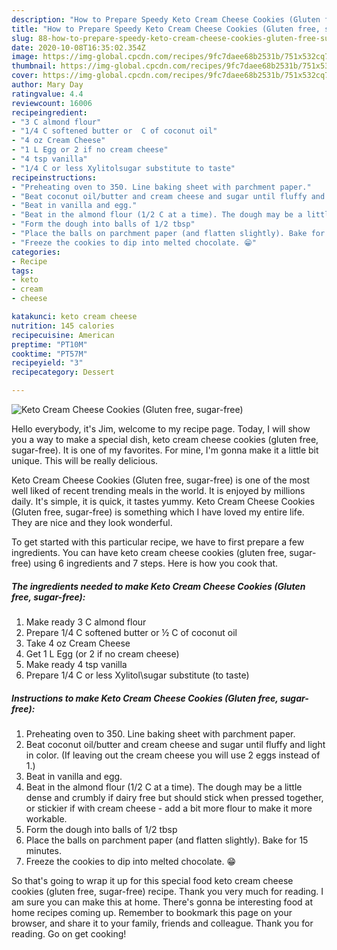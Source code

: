```yaml
---
description: "How to Prepare Speedy Keto Cream Cheese Cookies (Gluten free, sugar-free)"
title: "How to Prepare Speedy Keto Cream Cheese Cookies (Gluten free, sugar-free)"
slug: 88-how-to-prepare-speedy-keto-cream-cheese-cookies-gluten-free-sugar-free
date: 2020-10-08T16:35:02.354Z
image: https://img-global.cpcdn.com/recipes/9fc7daee68b2531b/751x532cq70/keto-cream-cheese-cookies-gluten-free-sugar-free-recipe-main-photo.jpg
thumbnail: https://img-global.cpcdn.com/recipes/9fc7daee68b2531b/751x532cq70/keto-cream-cheese-cookies-gluten-free-sugar-free-recipe-main-photo.jpg
cover: https://img-global.cpcdn.com/recipes/9fc7daee68b2531b/751x532cq70/keto-cream-cheese-cookies-gluten-free-sugar-free-recipe-main-photo.jpg
author: Mary Day
ratingvalue: 4.4
reviewcount: 16006
recipeingredient:
- "3 C almond flour"
- "1/4 C softened butter or  C of coconut oil"
- "4 oz Cream Cheese"
- "1 L Egg or 2 if no cream cheese"
- "4 tsp vanilla"
- "1/4 C or less Xylitolsugar substitute to taste"
recipeinstructions:
- "Preheating oven to 350. Line baking sheet with parchment paper."
- "Beat coconut oil/butter and cream cheese and sugar until fluffy and light in color. (If leaving out the cream cheese you will use 2 eggs instead of 1.)"
- "Beat in vanilla and egg."
- "Beat in the almond flour (1/2 C at a time). The dough may be a little dense and crumbly if dairy free but should stick when pressed together, or stickier if with cream cheese - add a bit more flour to make it more workable."
- "Form the dough into balls of 1/2 tbsp"
- "Place the balls on parchment paper (and flatten slightly). Bake for 15 minutes."
- "Freeze the cookies to dip into melted chocolate. 😁"
categories:
- Recipe
tags:
- keto
- cream
- cheese

katakunci: keto cream cheese 
nutrition: 145 calories
recipecuisine: American
preptime: "PT10M"
cooktime: "PT57M"
recipeyield: "3"
recipecategory: Dessert

---
```



![Keto Cream Cheese Cookies (Gluten free, sugar-free)](https://img-global.cpcdn.com/recipes/9fc7daee68b2531b/751x532cq70/keto-cream-cheese-cookies-gluten-free-sugar-free-recipe-main-photo.jpg)

Hello everybody, it's Jim, welcome to my recipe page. Today, I will show you a way to make a special dish, keto cream cheese cookies (gluten free, sugar-free). It is one of my favorites. For mine, I'm gonna make it a little bit unique. This will be really delicious.

Keto Cream Cheese Cookies (Gluten free, sugar-free) is one of the most well liked of recent trending meals in the world. It is enjoyed by millions daily. It's simple, it is quick, it tastes yummy. Keto Cream Cheese Cookies (Gluten free, sugar-free) is something which I have loved my entire life. They are nice and they look wonderful.




To get started with this particular recipe, we have to first prepare a few ingredients. You can have keto cream cheese cookies (gluten free, sugar-free) using 6 ingredients and 7 steps. Here is how you cook that.

<!--inarticleads1-->

##### The ingredients needed to make Keto Cream Cheese Cookies (Gluten free, sugar-free):

1. Make ready 3 C almond flour
1. Prepare 1/4 C softened butter or ½ C of coconut oil
1. Take 4 oz Cream Cheese
1. Get 1 L Egg (or 2 if no cream cheese)
1. Make ready 4 tsp vanilla
1. Prepare 1/4 C or less Xylitol\sugar substitute (to taste)




<!--inarticleads2-->

##### Instructions to make Keto Cream Cheese Cookies (Gluten free, sugar-free):

1. Preheating oven to 350. Line baking sheet with parchment paper.
1. Beat coconut oil/butter and cream cheese and sugar until fluffy and light in color. (If leaving out the cream cheese you will use 2 eggs instead of 1.)
1. Beat in vanilla and egg.
1. Beat in the almond flour (1/2 C at a time). The dough may be a little dense and crumbly if dairy free but should stick when pressed together, or stickier if with cream cheese - add a bit more flour to make it more workable.
1. Form the dough into balls of 1/2 tbsp
1. Place the balls on parchment paper (and flatten slightly). Bake for 15 minutes.
1. Freeze the cookies to dip into melted chocolate. 😁




So that's going to wrap it up for this special food keto cream cheese cookies (gluten free, sugar-free) recipe. Thank you very much for reading. I am sure you can make this at home. There's gonna be interesting food at home recipes coming up. Remember to bookmark this page on your browser, and share it to your family, friends and colleague. Thank you for reading. Go on get cooking!
